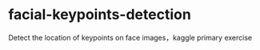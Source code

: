 # facial-keypoints-detection
Detect the location of keypoints on face images，kaggle primary exercise
